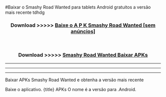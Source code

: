 #Baixar o Smashy Road Wanted   para tablets Android gratuitos a versão mais recente tdhdg


<div align="center">
<h3>Download >>>>> <a href="https://pt-web.web.app/?pt= Smashy Road Wanted ">Baixe o A P K Smashy Road Wanted  [sem anúncios]</a></h3><br>

<h3>Download >>>>> <a href="https://pt-web.web.app/?pt= Smashy Road Wanted ">Smashy Road Wanted  Baixar APKs</a></h3>
</div>

----------------------------------------------------------

----------------------------------------------------------

----------------------------------------------------------

Baixar APKs Smashy Road Wanted  e obtenha a versão mais recente

Baixe o aplicativo. {title} APKs O nome é a versão para .Android.


